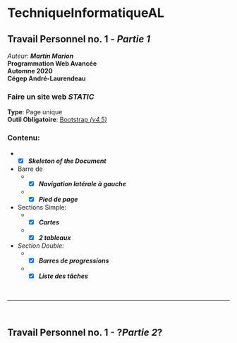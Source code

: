 # TechniqueInformatiqueAL

## Travail Personnel no. 1 - *Partie 1*

*Auteur*: *__Martin Marion__*<br>
__Programmation Web Avancée__<br>
__Automne 2020__<br>
__Cégep André-Laurendeau__<br>

### Faire un site web *STATIC*
  __Type__: Page unique<br>
  __Outil Obligatoire__: [Bootstrap *(v4.5)*](https://getbootstrap.com/docs/4.5/getting-started/introduction/)


### Contenu:

* - [x] *__Skeleton of the Document__*
* Barre de
  * - [x] *__Navigation latérale à gauche__*
  * - [x] *__Pied de page__*
* Sections Simple:
  * - [x] *__Cartes__*
  * - [x] *__2 tableaux__*
* *Section Double:*
  * - [x] *__Barres de progressions__*
  * - [x] *__Liste des tâches__*
<br>
<hr>
<br>

## Travail Personnel no. 1 - __?*Partie 2*?__
